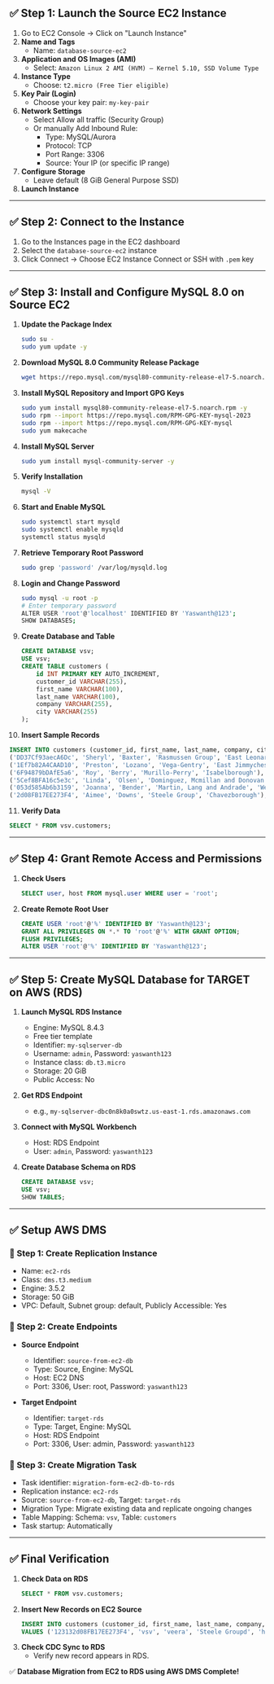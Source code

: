 ## ✅ Step 1: Launch the Source EC2 Instance
1. Go to EC2 Console → Click on "Launch Instance"
2. **Name and Tags**
   - Name: `database-source-ec2`
3. **Application and OS Images (AMI)**
   - Select: `Amazon Linux 2 AMI (HVM) – Kernel 5.10, SSD Volume Type`
4. **Instance Type**
   - Choose: `t2.micro (Free Tier eligible)`
5. **Key Pair (Login)**
   - Choose your key pair: `my-key-pair`
6. **Network Settings**
   - Select Allow all traffic (Security Group)
   - Or manually Add Inbound Rule:
     - Type: MySQL/Aurora
     - Protocol: TCP
     - Port Range: 3306
     - Source: Your IP (or specific IP range)
7. **Configure Storage**
   - Leave default (8 GiB General Purpose SSD)
8. **Launch Instance**

---

## ✅ Step 2: Connect to the Instance
1. Go to the Instances page in the EC2 dashboard
2. Select the `database-source-ec2` instance
3. Click Connect → Choose EC2 Instance Connect or SSH with `.pem` key

---

## ✅ Step 3: Install and Configure MySQL 8.0 on Source EC2
1. **Update the Package Index**
   ```bash
   sudo su -
   sudo yum update -y
   ```

2. **Download MySQL 8.0 Community Release Package**
   ```bash
   wget https://repo.mysql.com/mysql80-community-release-el7-5.noarch.rpm
   ```

3. **Install MySQL Repository and Import GPG Keys**
   ```bash
   sudo yum install mysql80-community-release-el7-5.noarch.rpm -y
   sudo rpm --import https://repo.mysql.com/RPM-GPG-KEY-mysql-2023
   sudo rpm --import https://repo.mysql.com/RPM-GPG-KEY-mysql
   sudo yum makecache
   ```

4. **Install MySQL Server**
   ```bash
   sudo yum install mysql-community-server -y
   ```

5. **Verify Installation**
   ```bash
   mysql -V
   ```

6. **Start and Enable MySQL**
   ```bash
   sudo systemctl start mysqld
   sudo systemctl enable mysqld
   systemctl status mysqld
   ```

7. **Retrieve Temporary Root Password**
   ```bash
   sudo grep 'password' /var/log/mysqld.log
   ```

8. **Login and Change Password**
   ```bash
   sudo mysql -u root -p
   # Enter temporary password
   ALTER USER 'root'@'localhost' IDENTIFIED BY 'Yaswanth@123';
   SHOW DATABASES;
   ```

9. **Create Database and Table**
   ```sql
   CREATE DATABASE vsv;
   USE vsv;
   CREATE TABLE customers (
       id INT PRIMARY KEY AUTO_INCREMENT,
       customer_id VARCHAR(255),
       first_name VARCHAR(100),
       last_name VARCHAR(100),
       company VARCHAR(255),
       city VARCHAR(255)
   );
   ```

10. **Insert Sample Records**
   ```sql
   INSERT INTO customers (customer_id, first_name, last_name, company, city) VALUES
   ('DD37Cf93aecA6Dc', 'Sheryl', 'Baxter', 'Rasmussen Group', 'East Leonard'),
   ('1Ef7b82A4CAAD10', 'Preston', 'Lozano', 'Vega-Gentry', 'East Jimmychester'),
   ('6F94879bDAfE5a6', 'Roy', 'Berry', 'Murillo-Perry', 'Isabelborough'),
   ('5Cef8BFA16c5e3c', 'Linda', 'Olsen', 'Dominguez, Mcmillan and Donovan', 'Bensonview'),
   ('053d585Ab6b3159', 'Joanna', 'Bender', 'Martin, Lang and Andrade', 'West Priscilla'),
   ('2d08FB17EE273F4', 'Aimee', 'Downs', 'Steele Group', 'Chavezborough');
   ```

11. **Verify Data**
   ```sql
   SELECT * FROM vsv.customers;
   ```

---

## ✅ Step 4: Grant Remote Access and Permissions
1. **Check Users**
   ```sql
   SELECT user, host FROM mysql.user WHERE user = 'root';
   ```
2. **Create Remote Root User**
   ```sql
   CREATE USER 'root'@'%' IDENTIFIED BY 'Yaswanth@123';
   GRANT ALL PRIVILEGES ON *.* TO 'root'@'%' WITH GRANT OPTION;
   FLUSH PRIVILEGES;
   ALTER USER 'root'@'%' IDENTIFIED BY 'Yaswanth@123';
   ```

---

## ✅ Step 5: Create MySQL Database for TARGET on AWS (RDS)
1. **Launch MySQL RDS Instance**
   - Engine: MySQL 8.4.3
   - Free tier template
   - Identifier: `my-sqlserver-db`
   - Username: `admin`, Password: `yaswanth123`
   - Instance class: `db.t3.micro`
   - Storage: 20 GiB
   - Public Access: No

2. **Get RDS Endpoint**
   - e.g., `my-sqlserver-dbc0n8k0a0swtz.us-east-1.rds.amazonaws.com`

3. **Connect with MySQL Workbench**
   - Host: RDS Endpoint
   - User: `admin`, Password: `yaswanth123`

4. **Create Database Schema on RDS**
   ```sql
   CREATE DATABASE vsv;
   USE vsv;
   SHOW TABLES;
   ```

---

## ✅ Setup AWS DMS

### 🔹 Step 1: Create Replication Instance
- Name: `ec2-rds`
- Class: `dms.t3.medium`
- Engine: 3.5.2
- Storage: 50 GiB
- VPC: Default, Subnet group: default, Publicly Accessible: Yes

### 🔹 Step 2: Create Endpoints
- **Source Endpoint**
  - Identifier: `source-from-ec2-db`
  - Type: Source, Engine: MySQL
  - Host: EC2 DNS
  - Port: 3306, User: root, Password: `yaswanth123`

- **Target Endpoint**
  - Identifier: `target-rds`
  - Type: Target, Engine: MySQL
  - Host: RDS Endpoint
  - Port: 3306, User: admin, Password: `yaswanth123`

### 🔹 Step 3: Create Migration Task
- Task identifier: `migration-form-ec2-db-to-rds`
- Replication instance: `ec2-rds`
- Source: `source-from-ec2-db`, Target: `target-rds`
- Migration Type: Migrate existing data and replicate ongoing changes
- Table Mapping: Schema: `vsv`, Table: `customers`
- Task startup: Automatically

---

## ✅ Final Verification
1. **Check Data on RDS**
   ```sql
   SELECT * FROM vsv.customers;
   ```
2. **Insert New Records on EC2 Source**
   ```sql
   INSERT INTO customers (customer_id, first_name, last_name, company, city)
   VALUES ('123132d08FB17EE273F4', 'vsv', 'veera', 'Steele Groupd', 'hyderabad');
   ```
3. **Check CDC Sync to RDS**
   - Verify new record appears in RDS.

✅ **Database Migration from EC2 to RDS using AWS DMS Complete!**

